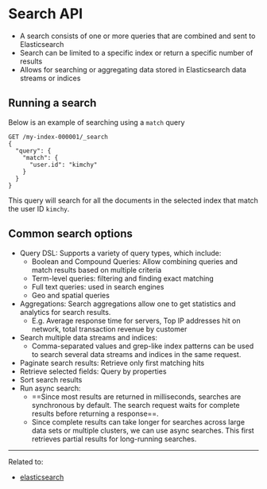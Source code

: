 # Search API
- A search consists of one or more queries that are combined and sent to Elasticsearch
- Search can be limited to a specific index or return a specific number of results
- Allows for searching or aggregating data stored in Elasticsearch data streams or indices


## Running a search

Below is an example of searching using a `match` query

```
GET /my-index-000001/_search
{
  "query": {
    "match": {
      "user.id": "kimchy"
    }
  }
}
```

This query will search for all the documents in the selected index that match the user ID `kimchy`.

## Common search options
- Query DSL: Supports a variety of query types, which include:
	- Boolean and Compound Queries: Allow combining queries and match results based on multiple criteria
	- Term-level queries: filtering and finding exact matching
	- Full text queries: used in search engines
	- Geo and spatial queries
- Aggregations: Search aggregations allow one to get statistics and analytics for search results. 
	- E.g. Average response time for servers, Top IP addresses hit on network, total transaction revenue by customer
- Search multiple data streams and indices: 
	- Comma-separated values and grep-like index patterns can be used to search several data streams and indices in the same request. 
- Paginate search results: Retrieve only first matching hits
- Retrieve selected fields: Query by properties
- Sort search results
- Run async search:
	- ==Since most results are returned in milliseconds, searches are synchronous by default. The search request waits for complete results before returning a response==.
	- Since complete results can take longer for searches across large data sets or multiple clusters, we can use async searches. This first retrieves partial results for long-running searches.

---

Related to: 
- [elasticsearch](elasticsearch)
